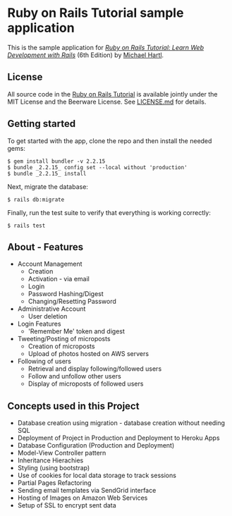 # Ruby on Rails Tutorial sample application
This is the sample application for
[*Ruby on Rails Tutorial:
Learn Web Development with Rails*](https://www.railstutorial.org/)
(6th Edition)
by [Michael Hartl](https://www.michaelhartl.com/).
## License
All source code in the [Ruby on Rails Tutorial](https://www.railstutorial.org/)
is available jointly under the MIT License and the Beerware License. See
[LICENSE.md](LICENSE.md) for details.
## Getting started
To get started with the app, clone the repo and then install the needed gems:
```
$ gem install bundler -v 2.2.15
$ bundle _2.2.15_ config set --local without 'production'
$ bundle _2.2.15_ install
```
Next, migrate the database:
```
$ rails db:migrate
```
Finally, run the test suite to verify that everything is working correctly:
```
$ rails test
```


## About - Features

* Account Management
  * Creation
  * Activation - via email
  * Login
  * Password Hashing/Digest
  * Changing/Resetting Password 
* Administrative Account
  * User deletion  
* Login Features
  * 'Remember Me' token and digest   
* Tweeting/Posting of microposts
  * Creation of microposts
  * Upload of photos hosted on AWS servers
* Following of users
  * Retrieval and display following/followed users
  * Follow and unfollow other users
  * Display of microposts of followed users    

## Concepts used in this Project
* Database creation using migration - database creation without needing SQL
* Deployment of Project in Production and Deployment to Heroku Apps
* Database Configuration (Production and Deployment)
* Model-View Controller pattern
* Inheritance Hierachies
* Styling (using bootstrap)
* Use of cookies for local data storage to track sessions 
* Partial Pages Refactoring
* Sending email templates via SendGrid interface
* Hosting of Images on Amazon Web Services 
* Setup of SSL to encrypt sent data 
